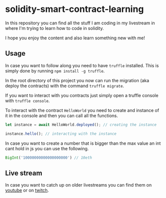 # solidity-smart-contract-learning

In this repository you can find all the stuff I am coding in my livestream in where I'm trying to learn how to code in solidity.

I hope you enjoy the content and also learn something new with me!

## Usage
In case you want to follow along you need to have `truffle` installed. This is simply done by running `npm install -g truffle`.

In the root directory of this project you now can run the migration (aka deploy the contracts) with the command `truffle migrate`.

If you want to interact with you contracts just simply open a truffle console with `truffle console`.

To interact with the contract `HelloWorld` you need to create and instance of it in the console and then you can call all the functions. 
 
```javascript
let instance = await HelloWorld.deployed(); // creating the instance

instance.hello(); // interacting with the instance
```

In case you want to create a number that is bigger than the max value an int cant hold in js you can use the following.
```javascript
BigInt('10000000000000000000') // 10eth
```

## Live stream
In case you want to catch up on older livestreams you can find them on [youtube](https://www.youtube.com/channel/UCV2ZcyaGGp_tvaGY8XnA3Ow) or on [twitch](https://www.twitch.tv/diegokrupitza).
